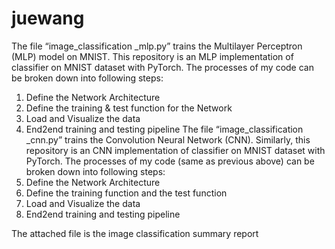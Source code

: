 # juewang

The file “image_classification _mlp.py” trains the Multilayer Perceptron (MLP) model on MNIST. 
This repository is an MLP implementation of classifier on MNIST dataset with PyTorch.
The processes of my code can be broken down into following steps:
  1. Define the Network Architecture
  2. Define the training & test function for the Network
  3. Load and Visualize the data
  4. End2end training and testing pipeline
The file “image_classification _cnn.py” trains the Convolution Neural Network (CNN).
Similarly, this repository is an CNN implementation of classifier on MNIST dataset with PyTorch.
The processes of my code (same as previous above) can be broken down into following steps:
  1. Define the Network Architecture
  2. Define the training function and the test function
  3. Load and Visualize the data
  4. End2end training and testing pipeline
  
The attached file is the image classification summary report
